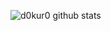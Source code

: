 ![d0kur0 github stats](https://github-readme-stats.vercel.app/api?username=d0kur0&show_icons=true&theme=radical)
